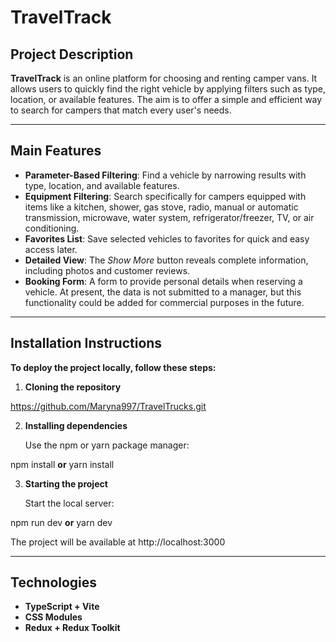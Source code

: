 # TravelTrack

## Project Description

**TravelTrack** is an online platform for choosing and renting camper vans. It allows users to quickly find the right vehicle by applying filters such as type, location, or available features. The aim is to offer a simple and efficient way to search for campers that match every user's needs.

---

## Main Features

- **Parameter-Based Filtering**: Find a vehicle by narrowing results with type, location, and available features.
- **Equipment Filtering**: Search specifically for campers equipped with items like a kitchen, shower, gas stove, radio, manual or automatic transmission, microwave, water system, refrigerator/freezer, TV, or air conditioning.
- **Favorites List**: Save selected vehicles to favorites for quick and easy access later.
- **Detailed View**: The _Show More_ button reveals complete information, including photos and customer reviews.
- **Booking Form**: A form to provide personal details when reserving a vehicle. At present, the data is not submitted to a manager, but this functionality could be added for commercial purposes in the future.

---

## Installation Instructions

**To deploy the project locally, follow these steps:**

1. **Cloning the repository**

https://github.com/Maryna997/TravelTrucks.git

2. **Installing dependencies**

   Use the npm or yarn package manager:

npm install **or** yarn install

3. **Starting the project**

   Start the local server:

npm run dev **or** yarn dev

The project will be available at http://localhost:3000

---

## Technologies

- **TypeScript + Vite**
- **CSS Modules**
- **Redux + Redux Toolkit**
